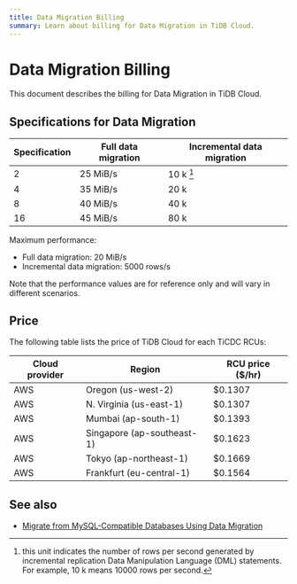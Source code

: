 ```yaml
---
title: Data Migration Billing
summary: Learn about billing for Data Migration in TiDB Cloud.
---
```


# Data Migration Billing

This document describes the billing for Data Migration in TiDB Cloud.

## Specifications for Data Migration

| Specification | Full data migration | Incremental data migration |
|---------------|---------------------|----------------------------|
| 2  | 25 MiB/s | 10 k [^*] |
| 4  | 35 MiB/s | 20 k |
| 8  | 40 MiB/s | 40 k |
| 16 | 45 MiB/s | 80 k |

[^*]: this unit indicates the number of rows per second generated by incremental replication Data Manipulation Language (DML) statements. For example, 10 k means 10000 rows per second.

Maximum performance:

- Full data migration: 20 MiB/s
- Incremental data migration: 5000 rows/s

Note that the performance values are for reference only and will vary in different scenarios.

## Price

The following table lists the price of TiDB Cloud for each TiCDC RCUs:

| Cloud provider | Region                      | RCU price ($/hr) |
|----------------|-----------------------------|------------------|
| AWS            | Oregon (us-west-2)          |          $0.1307 |
| AWS            | N. Virginia (us-east-1)     |          $0.1307 |
| AWS            | Mumbai (ap-south-1)         |          $0.1393 |
| AWS            | Singapore (ap-southeast-1)  |          $0.1623 |
| AWS            | Tokyo (ap-northeast-1)      |          $0.1669 |
| AWS            | Frankfurt (eu-central-1)    |          $0.1564 |

## See also

- [Migrate from MySQL-Compatible Databases Using Data Migration](/tidb-cloud/migrate-from-mysql-using-data-migration.md)